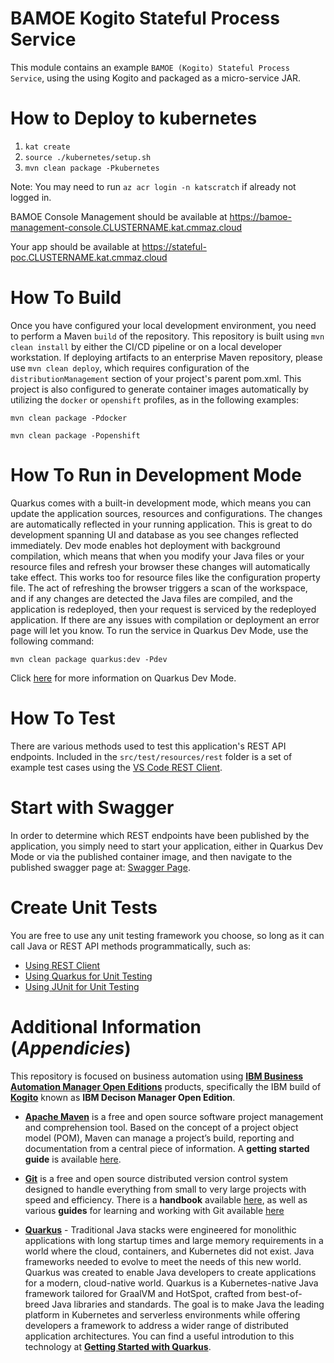 # BAMOE Kogito Stateful Process Service
This module contains an example `BAMOE (Kogito) Stateful Process Service`, using the using Kogito and packaged as a micro-service JAR. 

# How to Deploy to kubernetes

1. `kat create`
2. `source ./kubernetes/setup.sh`
3. `mvn clean package -Pkubernetes`

Note: You may need to run `az acr login -n katscratch` if already not logged in.

BAMOE Console Management should be available at https://bamoe-management-console.CLUSTERNAME.kat.cmmaz.cloud

Your app should be available at https://stateful-poc.CLUSTERNAME.kat.cmmaz.cloud

# How To Build 
Once you have configured your local development environment, you need to perform a Maven `build` of the repository.  This repository is built using `mvn clean install` by either the CI/CD pipeline or on a local developer workstation.  If deploying artifacts to an enterprise Maven repository, please use `mvn clean deploy`, which requires configuration of the `distributionManagement` section of your project's parent pom.xml.  This project is also configured to generate container images automatically by utilizing the `docker` or `openshift` profiles, as in the following examples:

```shell
mvn clean package -Pdocker
```

```shell
mvn clean package -Popenshift
```

# How To Run in Development Mode
Quarkus comes with a built-in development mode, which means you can update the application sources, resources and configurations. The changes are automatically reflected in your running application. This is great to do development spanning UI and database as you see changes reflected immediately.  Dev mode enables hot deployment with background compilation, which means that when you modify your Java files or your resource files and refresh your browser these changes will automatically take effect. This works too for resource files like the configuration property file. The act of refreshing the browser triggers a scan of the workspace, and if any changes are detected the Java files are compiled, and the application is redeployed, then your request is serviced by the redeployed application. If there are any issues with compilation or deployment an error page will let you know.  To run the service in Quarkus Dev Mode, use the following command:

```shell
mvn clean package quarkus:dev -Pdev
```

Click [here](https://quarkus.io/guides/maven-tooling#dev-mode) for more information on Quarkus Dev Mode.

# How To Test
There are various methods used to test this application's REST API endpoints.  Included in the `src/test/resources/rest` folder is a set of example test cases using the [VS Code REST Client](https://marketplace.visualstudio.com/items?itemName=humao.rest-client).  

# Start with Swagger
In order to determine which REST endpoints have been published by the application, you simply need to start your application, either in Quarkus Dev Mode or via the published container image, and then navigate to the published swagger page at:  [Swagger Page](http://localhost:8080/q/swagger-ui/).  

# Create Unit Tests
You are free to use any unit testing framework you choose, so long as it can call Java or REST API methods programmatically, such as:

- [Using REST Client](https://marketplace.visualstudio.com/items?itemName=humao.rest-client)
- [Using Quarkus for Unit Testing](https://quarkus.io/guides/getting-started-testing)
- [Using JUnit for Unit Testing](https://junit.org/junit5/docs/current/user-guide/)

# Additional Information (*Appendicies*)
This repository is focused on business automation using [**IBM Business Automation Manager Open Editions**](https://www.ibm.com/docs/en/ibamoe/9.2.x) products, specifically the IBM build of [**Kogito**](https://kogito.kie.org/) known as **IBM Decison Manager Open Edition**.
- [**Apache Maven**](https://maven.apache.org/) is a free and open source software project management and comprehension tool. Based on  the concept of a project object model (POM), Maven can manage a project’s build, reporting and documentation from a central piece of  information. A **getting started guide** is available [here](http://maven.apache.org/guides/getting-started/).

- [**Git**](https://git-scm.com//) is a free and open source distributed version control system designed to handle everything from small to very large projects with speed and efficiency. There is a **handbook** available [here](https://guides.github.com/introduction/git-handbook/), as well as various **guides** for learning and working with Git available [here](https://guides.github.com/)

- [**Quarkus**](https://quarkus.io/) - Traditional Java stacks were engineered for monolithic applications with long startup times and large memory requirements in a world where the cloud, containers, and Kubernetes did not exist. Java frameworks needed to evolve to meet the needs of this new world.  Quarkus was created to enable Java developers to create applications for a modern, cloud-native world. Quarkus is a Kubernetes-native Java framework tailored for GraalVM and HotSpot, crafted from best-of-breed Java libraries and standards. The goal is to make Java the leading platform in Kubernetes and serverless environments while offering developers a framework to address a wider range of distributed application architectures.  You can find a useful introdution to this technology at [**Getting Started with Quarkus**](https://quarkus.io/get-started/).

